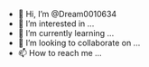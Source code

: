 - 👋 Hi, I’m @Dream0010634
- 👀 I’m interested in ...
- 🌱 I’m currently learning ...
- 💞️ I’m looking to collaborate on ...
- 📫 How to reach me ...

<!---
Dream0010634/Dream0010634 is a ✨ special ✨ repository because its `README.md` (this file) appears on your GitHub profile.
You can click the Preview link to take a look at your changes.
-idk what it is so pls teach me gith hub
